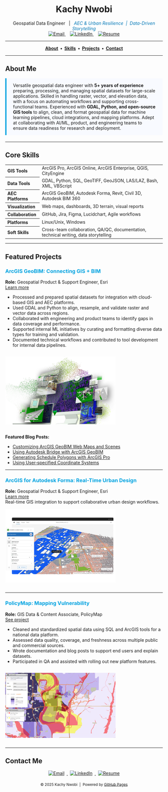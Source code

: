 <!-- ![Portfolio Banner](image/banner.png) -->

<h1 align="center">Kachy Nwobi</h1>
<p align="center">
Geospatial Data Engineer &nbsp;&nbsp;|&nbsp;&nbsp; <em style="color:#0077b6;">AEC & Urban Resilience&nbsp;&nbsp;|&nbsp;&nbsp;Data-Driven Storytelling</em>  
<br>
<a href="mailto:kachynwobi@gmail.com" style="margin: 0 0.5em;">
  <img src="https://img.shields.io/badge/Email-00a3e0?style=flat-square&logo=gmail&logoColor=white" alt="Email">
</a>
<a href="https://www.linkedin.com/in/kachy-nwobi-3463b64a/" style="margin: 0 0.5em;">
  <img src="https://img.shields.io/badge/LinkedIn-0077b5?style=flat-square&logo=linkedin&logoColor=white" alt="LinkedIn">
</a>
<a href="https://github.com/Kachynwobi/kachynwobi_portfolio/blob/main/image/Kachy_Nwobi_Resume_GDE.pdf" style="margin: 0 0.5em;">
  <img src="https://img.shields.io/badge/Resume-555?style=flat-square&logo=read-the-docs&logoColor=white" alt="Resume">
</a>

</p>

---

<p align="center">
  <b>
    <a href="#about-me">About</a> &nbsp;•&nbsp;
    <a href="#core-skills">Skills</a> &nbsp;•&nbsp;
    <a href="#featured-projects">Projects</a> &nbsp;•&nbsp;
    <a href="#connect-with-me">Contact</a>
  </b>
</p>

---

##  About Me
<span id="about-me"></span>

<div style="background: #f8faff; border-left: 4px solid #00a3e0; padding: 1em 1.5em; margin-bottom: 1.5em;">
Versatile geospatial data engineer with <strong>5+ years of experience</strong> preparing, processing, and managing spatial datasets for large-scale applications. Skilled in handling raster, vector, and elevation data, with a focus on automating workflows and supporting cross-functional teams. Experienced with <strong>GDAL, Python, and open-source GIS tools</strong> to align, clean, and format geospatial data for machine learning pipelines, cloud integrations, and mapping platforms. Adept at collaborating with AI/ML, product, and engineering teams to ensure data readiness for research and deployment.
</div>

---

##  Core Skills
<span id="core-skills"></span>

<table>
  <tr>
    <th align="left">GIS Tools</th>
    <td>ArcGIS Pro, ArcGIS Online, ArcGIS Enterprise, QGIS, CityEngine</td>
  </tr>
  <tr>
    <th align="left">Data Tools</th>
    <td>GDAL, Python, SQL, GeoTIFF, GeoJSON, LAS/LAZ, Bash, XML, VBScript</td>
  </tr>
  <tr>
    <th align="left">AEC Platforms</th>
    <td>ArcGIS GeoBIM, Autodesk Forma, Revit, Civil 3D, Autodesk BIM 360</td>
  </tr>
  <tr>
    <th align="left">Visualization</th>
    <td>Web maps, dashboards, 3D terrain, visual reports</td>
  </tr>
  <tr>
    <th align="left">Collaboration</th>
    <td>GitHub, Jira, Figma, Lucidchart, Agile workflows</td>
  </tr>
  <tr>
    <th align="left">Platforms</th>
    <td>Linux/Unix, Windows</td>
  </tr>
  <tr>
    <th align="left">Soft Skills</th>
    <td>Cross-team collaboration, QA/QC, documentation, technical writing, data storytelling</td>
  </tr>
</table>

---
##  Featured Projects

### <span style="color:#00a3e0">ArcGIS GeoBIM: Connecting GIS + BIM</span>  
**Role:** Geospatial Product & Support Engineer, Esri  
[Learn more](https://www.esri.com/en-us/arcgis/products/arcgis-geobim/overview)  
- Processed and prepared spatial datasets for integration with cloud-based GIS and AEC platforms.
- Used GDAL and Python to align, resample, and validate raster and vector data across regions.
- Collaborated with engineering and product teams to identify gaps in data coverage and performance.
- Supported internal ML initiatives by curating and formatting diverse data types for training and validation.
- Documented technical workflows and contributed to tool development for internal data pipelines.

<img src="image/arcgis-geobim.png" alt="ArcGIS GeoBIM" width="70%" style="margin:1em 0;"/>

**Featured Blog Posts:**  
- [Customizing ArcGIS GeoBIM Web Maps and Scenes](https://www.esri.com/arcgis-blog/products/arcgis-geobim/3d-gis/customizing-arcgis-geobim-web-maps-and-scenes/)  
- [Using Autodesk Bridge with ArcGIS GeoBIM](https://www.esri.com/arcgis-blog/products/arcgis-geobim/3d-gis/using-autodesk-bridge-with-arcgis-geobim/)  
- [Generating Schedule Polygons with ArcGIS Pro](https://www.esri.com/arcgis-blog/products/arcgis-pro/3d-gis/generating-schedule-polygons-in-arcgis-pro/)  
- [Using User‑specified Coordinate Systems](https://www.esri.com/arcgis-blog/products/arcgis-geobim/3d-gis/using-user-specified-coordinate-systems-in-arcgis-geobim/)  

---

### <span style="color:#00a3e0">ArcGIS for Autodesk Forma: Real-Time Urban Design</span>  
**Role:** Geospatial Product & Support Engineer, Esri  
[Learn more](https://www.esri.com/en-us/arcgis/products/arcgis-for-autodesk-forma/overview)  
Real-time GIS integration to support collaborative urban design workflows.  
<img src="image/arcgisforautodeskforma.png" alt="ArcGIS for Autodesk Forma" width="70%" style="margin:1em 0;"/>

---

### <span style="color:#00a3e0">PolicyMap: Mapping Vulnerability</span>  
**Role:** GIS Data & Content Associate, PolicyMap  
[See project](https://policymap.wpengine.com/blog/the-midwest-floods-and-socially-vulnerable-populations)  
- Cleaned and standardized spatial data using SQL and ArcGIS tools for a national data platform.
- Assessed data quality, coverage, and freshness across multiple public and commercial sources.
- Wrote documentation and blog posts to support end users and explain datasets.
- Participated in QA and assisted with rolling out new platform features.  
<img src="image/policymap_project.png" alt="PolicyMap Midwest Floods" width="70%" style="margin:1em 0;"/>

---

##  Contact Me
<span id="connect-with-me"></span>

<div align="center">

<a href="mailto:kachynwobi@gmail.com">
  <img src="https://img.shields.io/badge/email-00a3e0?logo=gmail&logoColor=white&style=for-the-badge" alt="Email" style="margin: 0 0.5em;">
</a>
<a href="https://www.linkedin.com/in/kachy-nwobi-3463b64a/">
  <img src="https://img.shields.io/badge/linkedin-0077b5?logo=linkedin&logoColor=white&style=for-the-badge" alt="LinkedIn" style="margin: 0 0.5em;">
</a>
<a href="https://github.com/Kachynwobi/kachynwobi_portfolio/blob/main/image/Kachy_Nwobi_Resume_GDE.pdf">
  <img src="https://img.shields.io/badge/resume-view-6c757d?style=for-the-badge" alt="Resume" style="margin: 0 0.5em;">
</a>

</div>

<p align="center">
  <sub>© 2025 Kachy Nwobi &nbsp;|&nbsp; Powered by <a href="https://pages.github.com/">GitHub Pages</a></sub>
</p>
